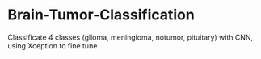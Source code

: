 # Brain-Tumor-Classification
Classificate 4 classes (glioma, meningioma, notumor, pituitary) with CNN, using Xception to fine tune
